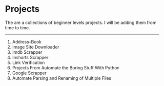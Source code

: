 # Projects
The are a collections of beginner levels projects. I will be adding them from time to time.
___

1. Address-Book
1. Image Site Downloader
1. Imdb Scrapper
1. Inshorts Scrapper
1. Link Verification
1. Projects From Automate the Boring Stuff With Python
1. Google Scrapper
1. Automate Parsing and Renaming of Multiple Files
